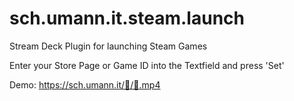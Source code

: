 # sch.umann.it.steam.launch
Stream Deck Plugin for launching Steam Games

Enter your Store Page or Game ID into the Textfield and press 'Set'

Demo: https://sch.umann.it/🐆/󠀲󠀹󠁅🌈.mp4

